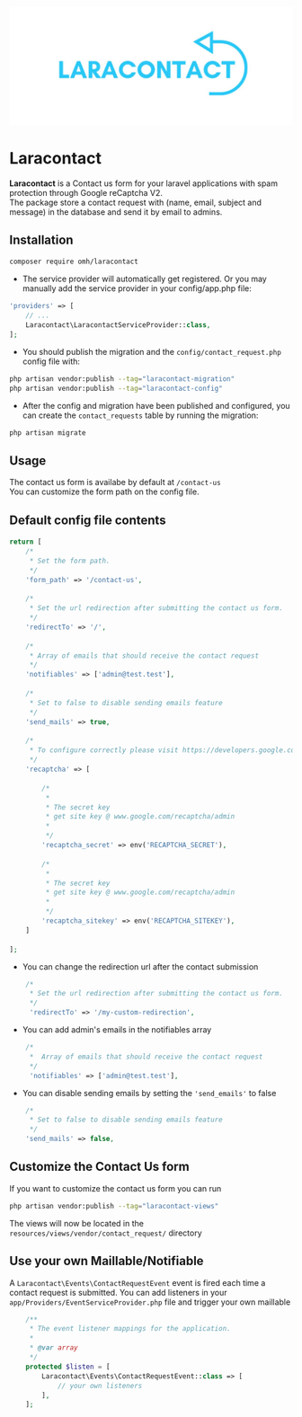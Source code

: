 ![Laracontact](laracontact-logo.jpg)
# Laracontact
__Laracontact__ is a Contact us form for your laravel applications with spam protection through Google reCaptcha V2. <br>
The package store a contact request with (name, email, subject and message) in the database and send it by email to admins.

## Installation
```sh
composer require omh/laracontact
```
- The service provider will automatically get registered. Or you may manually add the service provider in your config/app.php file:
```php
'providers' => [
    // ...
    Laracontact\LaracontactServiceProvider::class,
];
```

- You should publish the migration and the `config/contact_request.php` config file with:

```sh
php artisan vendor:publish --tag="laracontact-migration"
php artisan vendor:publish --tag="laracontact-config"
```
- After the config and migration have been published and configured, you can create the `contact_requests` table by running the migration:
```sh
php artisan migrate
```
## Usage
The contact us form is availabe by default at `/contact-us` <br>
You can customize the form path on the config file.

## Default config file contents
```php
return [
    /*
     * Set the form path.
     */
    'form_path' => '/contact-us',

    /*
     * Set the url redirection after submitting the contact us form.
     */
    'redirectTo' => '/',

    /*
     * Array of emails that should receive the contact request
     */
    'notifiables' => ['admin@test.test'],

    /*
     * Set to false to disable sending emails feature
     */
    'send_mails' => true,

    /*
     * To configure correctly please visit https://developers.google.com    /recaptcha/docs/start
     */
    'recaptcha' => [

        /*
         *
         * The secret key
         * get site key @ www.google.com/recaptcha/admin
         *
         */
        'recaptcha_secret' => env('RECAPTCHA_SECRET'),

        /*
         *
         * The secret key
         * get site key @ www.google.com/recaptcha/admin
         *
         */
        'recaptcha_sitekey' => env('RECAPTCHA_SITEKEY'),
    ]

];
```
- You can change the redirection url after the contact submission
```php
    /*
     * Set the url redirection after submitting the contact us form.
     */
     'redirectTo' => '/my-custom-redirection',
```
- You can add admin's emails in the notifiables array 
```php
    /*
     *  Array of emails that should receive the contact request
     */
     'notifiables' => ['admin@test.test'],
```
- You can disable sending emails by setting the `'send_emails'` to false
```php
    /*
     * Set to false to disable sending emails feature
     */
    'send_mails' => false,
```
## Customize the Contact Us form
If you want to customize the contact us form you can run
```sh
php artisan vendor:publish --tag="laracontact-views"
```
The views will now be located in the `resources/views/vendor/contact_request/` directory
## Use your own Maillable/Notifiable
A `Laracontact\Events\ContactRequestEvent` event is fired each time a contact request is submitted. You can add listeners in your `app/Providers/EventServiceProvider.php` file and trigger your own maillable
```php
    /**
     * The event listener mappings for the application.
     *
     * @var array
     */
    protected $listen = [
        Laracontact\Events\ContactRequestEvent::class => [
            // your own listeners
        ],
    ];
```